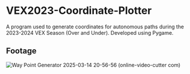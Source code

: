 # VEX2023-Coordinate-Plotter
A program used to generate coordinates for autonomous paths during the 2023-2024 VEX Season (Over and Under). Developed using Pygame. 

## Footage
![Way Point Generator 2025-03-14 20-56-56 (online-video-cutter com)](https://github.com/user-attachments/assets/118a6529-9d59-4e94-8d4c-b45546fa9535)

